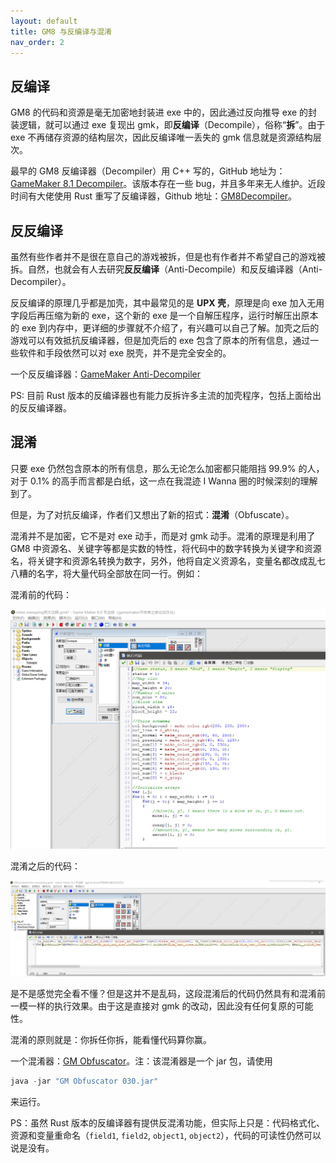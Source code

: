 ```yaml
---
layout: default
title: GM8 与反编译与混淆
nav_order: 2
---
```


## 反编译

GM8 的代码和资源是毫无加密地封装进 exe 中的，因此通过反向推导 exe 的封装逻辑，就可以通过 exe 复现出 gmk，即**反编译**（Decompile），俗称“**拆**”。由于 exe 不再储存资源的结构层次，因此反编译唯一丢失的 gmk 信息就是资源结构层次。

最早的 GM8 反编译器（Decompiler）用 C++ 写的，GitHub 地址为：[GameMaker 8.1 Decompiler](https://github.com/WastedMeerkat/gm81decompiler)。该版本存在一些 bug，并且多年来无人维护。近段时间有大佬使用 Rust 重写了反编译器，Github 地址：[GM8Decompiler](https://github.com/OpenGM8/GM8Decompiler)。

## 反反编译

虽然有些作者并不是很在意自己的游戏被拆，但是也有作者并不希望自己的游戏被拆。自然，也就会有人去研究**反反编译**（Anti-Decompile）和反反编译器（Anti-Decompiler）。

反反编译的原理几乎都是加壳，其中最常见的是 **UPX 壳**，原理是向 exe 加入无用字段后再压缩为新的 exe，这个新的 exe 是一个自解压程序，运行时解压出原本的 exe 到内存中，更详细的步骤就不介绍了，有兴趣可以自己了解。加壳之后的游戏可以有效抵抗反编译器，但是加壳后的 exe 包含了原本的所有信息，通过一些软件和手段依然可以对 exe 脱壳，并不是完全安全的。

一个反反编译器：[GameMaker Anti-Decompiler](https://iwbte-nikaple-edition-1255674901.cos.ap-guangzhou.myqcloud.com/engine/anti-decompiler.zip)

PS: 目前 Rust 版本的反编译器也有能力反拆许多主流的加壳程序，包括上面给出的反反编译器。

## 混淆

只要 exe 仍然包含原本的所有信息，那么无论怎么加密都只能阻挡 99.9% 的人，对于 0.1% 的高手而言都是白纸，这一点在我混迹 I Wanna 圈的时候深刻的理解到了。

但是，为了对抗反编译，作者们又想出了新的招式：**混淆**（Obfuscate）。

混淆并不是加密，它不是对 exe 动手，而是对 gmk 动手。混淆的原理是利用了 GM8 中资源名、关键字等都是实数的特性，将代码中的数字转换为关键字和资源名，将关键字和资源名转换为数字，另外，他将自定义资源名，变量名都改成乱七八糟的名字，将大量代码全部放在同一行。例如：

混淆前的代码：

![Obfuscate](/assets/images/decompile/obfuscate.png)

混淆之后的代码：

![Obfuscate Result](/assets/images/decompile/obfuscate_result.png)

是不是感觉完全看不懂？但是这并不是乱码，这段混淆后的代码仍然具有和混淆前一模一样的执行效果。由于这是直接对 gmk 的改动，因此没有任何复原的可能性。

混淆的原则就是：你拆任你拆，能看懂代码算你赢。

一个混淆器：[GM Obfuscator](https://iwbte-nikaple-edition-1255674901.cos.ap-guangzhou.myqcloud.com/engine/GM%20Obfuscator%20030.jar)。注：该混淆器是一个 jar 包，请使用

```c
java -jar "GM Obfuscator 030.jar"
```

来运行。

PS：虽然 Rust 版本的反编译器有提供反混淆功能，但实际上只是：代码格式化、资源和变量重命名（`field1`, `field2`, `object1`, `object2`），代码的可读性仍然可以说是没有。

